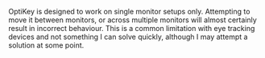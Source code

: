 OptiKey is designed to work on single monitor setups only. Attempting to move it between monitors, or across multiple monitors will almost certainly result in incorrect behaviour. This is a common limitation with eye tracking devices and not something I can solve quickly, although I may attempt a solution at some point.